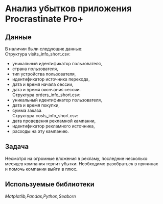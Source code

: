 # Анализ убытков приложения Procrastinate Pro+


## Данные

В наличии были следующие данные:  
Структура visits_info_short.csv:  
* уникальный идентификатор пользователя,
* страна пользователя,
* тип устройства пользователя,
* идентификатор источника перехода,
* дата и время начала сессии,
* дата и время окончания сессии.  
Структура orders_info_short.csv:  
* уникальный идентификатор пользователя,
* дата и время покупки,
* сумма заказа.  
Структура costs_info_short.csv:  
* дата проведения рекламной кампании,
* идентификатор рекламного источника,
* расходы на эту кампанию.
## Задача

Несмотря на огромные вложения в рекламу, последние несколько месяцев компания терпит убытки. Необходимо разобраться в причинах и помочь компании выйти в плюс. 

## Используемые библиотеки
*Matplotlib,Pandas,Python,Seaborn* 

